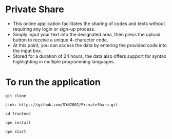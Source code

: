# Private Share
- This online application facilitates the sharing of codes and texts without requiring any login or sign-up process.
- Simply input your text into the designated area, then press the upload button to receive a unique 4-character code.
- At this point, you can access the data by entering the provided code into the input box.
- Stored for a duration of 24 hours, the data also offers support for syntax highlighting in multiple programming languages.


# To run the application

```
git clone
```
```
Link: https://github.com/SYN2002/PrivateShare.git
```
```
cd frontend
```
```
npm install
```
```
npm start
```


